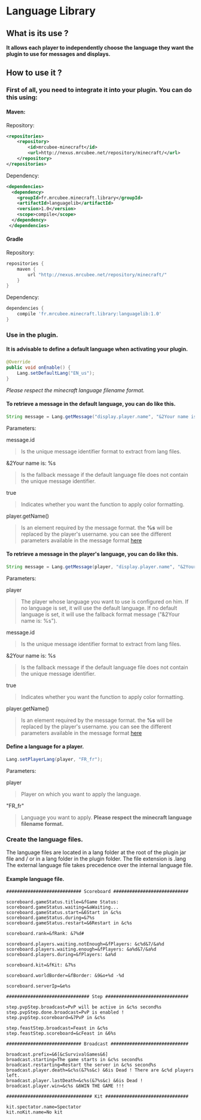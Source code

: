 # Language Library

## What is its use ?
**It allows each player to independently choose the language they want the plugin to use for messages and displays.**

## How to use it ?
### First of all, you need to integrate it into your plugin. You can do this using:

#### Maven:
Repository:
```xml
<repositories>
    <repository>
        <id>mrcubee-minecraft</id>
        <url>http://nexus.mrcubee.net/repository/minecraft/</url>
    </repository>
</repositories>
```
Dependency:
```xml
<dependencies>  
  <dependency>
    <groupId>fr.mrcubee.minecraft.library</groupId>  
    <artifactId>languagelib</artifactId>  
    <version>1.0</version>  
    <scope>compile</scope>  
  </dependency>
 </dependencies>
```
#### Gradle
Repository:
```groovy
repositories {
    maven {
        url "http://nexus.mrcubee.net/repository/minecraft/"
    }
}
```
Dependency:
```groovy
dependencies {
    compile 'fr.mrcubee.minecraft.library:languagelib:1.0'
}
```
### Use in the plugin.
#### It is advisable to define a default language when activating your plugin.
```java
@Override  
public void onEnable() {  
    Lang.setDefaultLang("EN_us");  
}
```
*Please respect the minecraft language filename format.*
#### To retrieve a message in the default language, you can do like this.
```java
String message = Lang.getMessage("display.player.name", "&2Your name is: %s", true, player.getName());
```
Parameters:

message.id
> Is the unique message identifier format to extract from lang files.

&2Your name is: %s
> Is the fallback message if the default language file does not contain the unique message identifier.

true
> Indicates whether you want the function to apply color formatting.

player.getName()
> Is an element required by the message format. the **%s** will be replaced by the player's username.
> you can see the different parameters available in the message format [here](https://www.javatpoint.com/java-string-format)
#### To retrieve a message in the player's language, you can do like this.
```java
String message = Lang.getMessage(player, "display.player.name", "&2Your name is: %s", true, player.getName());
```
Parameters:

player
> The player whose language you want to use is configured on him. If no language is set, it will use the default language. If no default language is set, it will use the fallback format message ("&2Your name is: %s").


message.id
> Is the unique message identifier format to extract from lang files.

&2Your name is: %s
> Is the fallback message if the default language file does not contain the unique message identifier.

true
> Indicates whether you want the function to apply color formatting.

player.getName()
> Is an element required by the message format. the **%s** will be replaced by the player's username.
> you can see the different parameters available in the message format [here](https://www.javatpoint.com/java-string-format)
#### Define a language for a player.

```java
Lang.setPlayerLang(player, "FR_fr");
```
Parameters:

player
> Player on which you want to apply the language.

"FR_fr"
>Language you want to apply.
>**Please respect the minecraft language filename format.**

### Create the language files.
The language files are located in a lang folder at the root of the plugin jar file and / or in a lang folder in the plugin folder. The file extension is .lang
The external language file takes precedence over the internal language file.

#### Example language file.
```properties
############################ Scoreboard ############################  

scoreboard.gameStatus.title=&fGame Status:  
scoreboard.gameStatus.waiting=&aWaiting...  
scoreboard.gameStatus.start=&6Start in &c%s  
scoreboard.gameStatus.during=&7%s  
scoreboard.gameStatus.restart=&6Restart in &c%s  

scoreboard.rank=&fRank: &7%d#  

scoreboard.players.waiting.notEnough=&fPlayers: &c%d&7/&a%d  
scoreboard.players.waiting.enough=&fPlayers: &a%d&7/&a%d  
scoreboard.players.during=&fPlayers: &a%d  

scoreboard.kit=&fKit: &7%s  

scoreboard.worldBorder=&fBorder: &9&o+%d -%d  

scoreboard.serverIp=&e%s  

############################### Step ###############################  

step.pvpStep.broadcast=PvP will be active in &c%s second%s  
step.pvpStep.done.broadcast=PvP is enabled !  
step.pvpStep.scoreboard=&7PvP in &c%s  

step.feastStep.broadcast=Feast in &c%s  
step.feastStep.scoreboard=&cFeast in &6%s  

############################ Broadcast #############################  

broadcast.prefix=&6[&cSurvivalGames&6]  
broadcast.starting=The game starts in &c%s second%s  
broadcast.restarting=Restart the server in &c%s second%s  
broadcast.player.death=&c%s(&7%s&c) &6is Dead ! There are &c%d players left.  
broadcast.player.lastDeath=&c%s(&7%s&c) &6is Dead !  
broadcast.player.win=&c%s &6WIN THE GAME !!!  

################################ Kit ###############################  

kit.spectator.name=Spectator  
kit.noKit.name=No kit
```